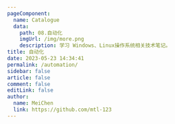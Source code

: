 ```yaml
---
pageComponent:
  name: Catalogue
  data:
    path: 08.自动化
    imgUrl: /img/more.png
    description: 学习 Windows、Linux操作系统相关技术笔记。
title: 自动化
date: 2023-05-23 14:34:41
permalink: /automation/
sidebar: false
article: false
comment: false
editLink: false
author:
  name: MeiChen
  link: https://github.com/mtl-123
---
```

